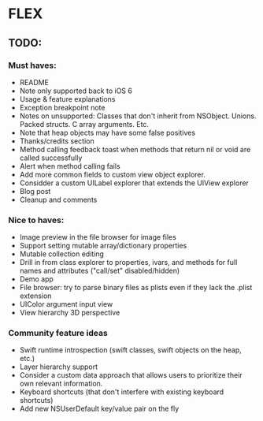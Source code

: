 # FLEX

## TODO:

### Must haves:
- README
 - Note only supported back to iOS 6
 - Usage & feature explanations
 - Exception breakpoint note
 - Notes on unsupported: Classes that don't inherit from NSObject. Unions. Packed structs. C array arguments. Etc.
 - Note that heap objects may have some false positives
 - Thanks/credits section
- Method calling feedback toast when methods that return nil or void are called successfully
- Alert when method calling fails
- Add more common fields to custom view object explorer.
- Considder a custom UILabel explorer that extends the UIView explorer
- Blog post
- Cleanup and comments

### Nice to haves:
- Image preview in the file browser for image files
- Support setting mutable array/dictionary properties
- Mutable collection editing
- Drill in from class explorer to properties, ivars, and methods for full names and attributes ("call/set" disabled/hidden)
- Demo app
- File browser: try to parse binary files as plists even if they lack the .plist extension
- UIColor argument input view
- View hierarchy 3D perspective

### Community feature ideas
- Swift runtime introspection (swift classes, swift objects on the heap, etc.)
- Layer hierarchy support
- Consider a custom data approach that allows users to prioritize their own relevant information.
- Keyboard shortcuts (that don't interfere with existing keyboard shortcuts)
- Add new NSUserDefault key/value pair on the fly
